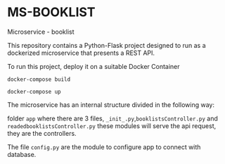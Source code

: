 # MS-BOOKLIST

Microservice - booklist

This repository contains a Python-Flask project designed to run as a dockerized microservice that presents a REST API.

To run this project, deploy it on a suitable Docker Container

`docker-compose build`

`docker-compose up`

The microservice has an internal structure divided in the following way:

folder `app` where there are 3 files, `_init_.py`,`booklistsController.py` and `readedbooklistsController.py` these modules will serve the api request, they are the controllers.
 
The file `config.py` are the module to configure app to connect with database.
